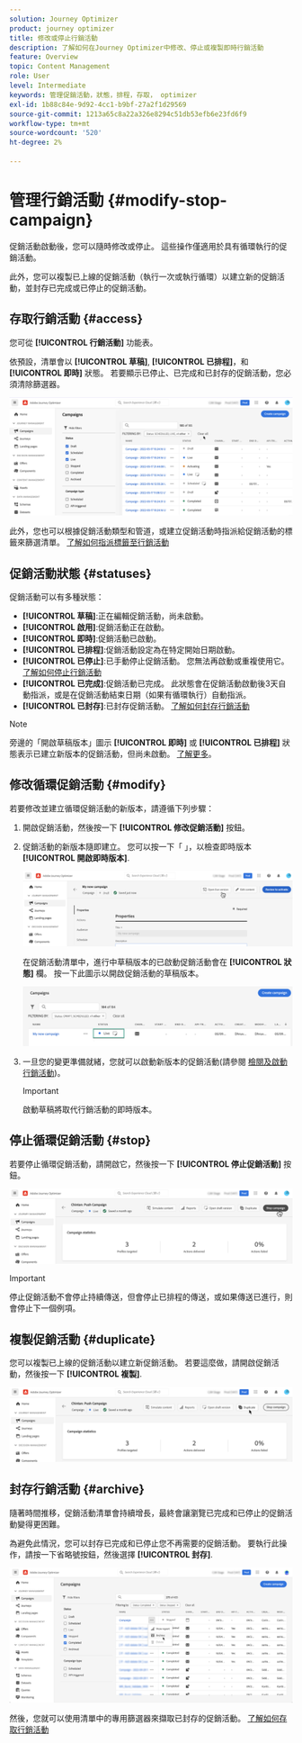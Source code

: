 ```yaml
---
solution: Journey Optimizer
product: journey optimizer
title: 修改或停止行銷活動
description: 了解如何在Journey Optimizer中修改、停止或複製即時行銷活動
feature: Overview
topic: Content Management
role: User
level: Intermediate
keywords: 管理促銷活動，狀態，排程，存取， optimizer
exl-id: 1b88c84e-9d92-4cc1-b9bf-27a2f1d29569
source-git-commit: 1213a65c8a22a326e8294c51db53efb6e23fd6f9
workflow-type: tm+mt
source-wordcount: '520'
ht-degree: 2%

---
```


# 管理行銷活動 {#modify-stop-campaign}

促銷活動啟動後，您可以隨時修改或停止。 這些操作僅適用於具有循環執行的促銷活動。

此外，您可以複製已上線的促銷活動（執行一次或執行循環）以建立新的促銷活動，並封存已完成或已停止的促銷活動。

## 存取行銷活動 {#access}

您可從 **[!UICONTROL 行銷活動]** 功能表。

依預設，清單會以 **[!UICONTROL 草稿]**, **[!UICONTROL 已排程]**，和 **[!UICONTROL 即時]** 狀態。 若要顯示已停止、已完成和已封存的促銷活動，您必須清除篩選器。

![](assets/create-campaign-list.png)

此外，您也可以根據促銷活動類型和管道，或建立促銷活動時指派給促銷活動的標籤來篩選清單。 [了解如何指派標籤至行銷活動](create-campaign.md#create)

## 促銷活動狀態 {#statuses}

促銷活動可以有多種狀態：

* **[!UICONTROL 草稿]**:正在編輯促銷活動，尚未啟動。
* **[!UICONTROL 啟用]**:促銷活動正在啟動。
* **[!UICONTROL 即時]**:促銷活動已啟動。
* **[!UICONTROL 已排程]**:促銷活動設定為在特定開始日期啟動。
* **[!UICONTROL 已停止]**:已手動停止促銷活動。 您無法再啟動或重複使用它。 [了解如何停止行銷活動](modify-stop-campaign.md#stop)
* **[!UICONTROL 已完成]**:促銷活動已完成。 此狀態會在促銷活動啟動後3天自動指派，或是在促銷活動結束日期（如果有循環執行）自動指派。
* **[!UICONTROL 已封存]**:已封存促銷活動。 [了解如何封存行銷活動](modify-stop-campaign.md#archive)

>[!NOTE]
>
>旁邊的「開啟草稿版本」圖示 **[!UICONTROL 即時]** 或 **[!UICONTROL 已排程]** 狀態表示已建立新版本的促銷活動，但尚未啟動。 [了解更多](modify-stop-campaign.md#modify)。

## 修改循環促銷活動 {#modify}

若要修改並建立循環促銷活動的新版本，請遵循下列步驟：

1. 開啟促銷活動，然後按一下 **[!UICONTROL 修改促銷活動]** 按鈕。

1. 促銷活動的新版本隨即建立。 您可以按一下「 」，以檢查即時版本 **[!UICONTROL 開啟即時版本]**.

   ![](assets/create-campaign-draft.png)

   在促銷活動清單中，進行中草稿版本的已啟動促銷活動會在 **[!UICONTROL 狀態]** 欄。 按一下此圖示以開啟促銷活動的草稿版本。

   ![](assets/create-campaign-edit-list.png)

1. 一旦您的變更準備就緒，您就可以啟動新版本的促銷活動(請參閱 [檢閱及啟動行銷活動](create-campaign.md#review-activate))。

   >[!IMPORTANT]
   >
   >啟動草稿將取代行銷活動的即時版本。

## 停止循環促銷活動 {#stop}

若要停止循環促銷活動，請開啟它，然後按一下 **[!UICONTROL 停止促銷活動]** 按鈕。

![](assets/create-campaign-stop.png)

>[!IMPORTANT]
>
>停止促銷活動不會停止持續傳送，但會停止已排程的傳送，或如果傳送已進行，則會停止下一個例項。

<!-- inbound campaign (inapp): can stop and resume -->

## 複製促銷活動 {#duplicate}

您可以複製已上線的促銷活動以建立新促銷活動。 若要這麼做，請開啟促銷活動，然後按一下 **[!UICONTROL 複製]**.

![](assets/create-campaign-duplicate.png)

## 封存行銷活動 {#archive}

隨著時間推移，促銷活動清單會持續增長，最終會讓瀏覽已完成和已停止的促銷活動變得更困難。

為避免此情況，您可以封存已完成和已停止您不再需要的促銷活動。 要執行此操作，請按一下省略號按鈕，然後選擇 **[!UICONTROL 封存]**.

![](assets/create-campaign-archive.png)

然後，您就可以使用清單中的專用篩選器來擷取已封存的促銷活動。 [了解如何存取行銷活動](get-started-with-campaigns.md#access)
